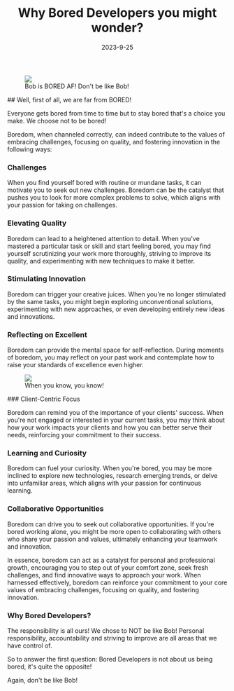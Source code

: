 ﻿---
title: 'Why Bored Developers you might wonder?'
date: '2023-9-25'
tags: ['!bored', 'personal development']
authors: ['brian', 'jorgen']
draft: false
summary: 'Our mission is simple: to craft software that not only meets your needs but exceeds your expectations. '
---

<figure>
    <img src="/static/images/blog/bored_developer_no_1.png"/>
    <figcaption>Bob is BORED AF! Don't be like Bob!</figcaption>
</figure>
## Well, first of all, we are far from BORED!

Everyone gets bored from time to time but to stay bored that's a choice you make. We choose not to be bored!

Boredom, when channeled correctly, can indeed contribute to the values of embracing challenges, focusing on quality, and fostering innovation in the following ways:

### Challenges

When you find yourself bored with routine or mundane tasks, it can motivate you to seek out new challenges. Boredom can be the catalyst that pushes you to look for more complex problems to solve, which aligns with your passion for taking on challenges.

### Elevating Quality

Boredom can lead to a heightened attention to detail. When you've mastered a particular task or skill and start feeling bored, you may find yourself scrutinizing your work more thoroughly, striving to improve its quality, and experimenting with new techniques to make it better.

### Stimulating Innovation

Boredom can trigger your creative juices. When you're no longer stimulated by the same tasks, you might begin exploring unconventional solutions, experimenting with new approaches, or even developing entirely new ideas and innovations.

### Reflecting on Excellent

Boredom can provide the mental space for self-reflection. During moments of boredom, you may reflect on your past work and contemplate how to raise your standards of excellence even higher.

<figure>
    <img src="/static/images/Logo_!BORED_Blue_transparent_background.png"/>
    <figcaption>When you know, you know!</figcaption>
</figure>
### Client-Centric Focus

Boredom can remind you of the importance of your clients' success. When you're not engaged or interested in your current tasks, you may think about how your work impacts your clients and how you can better serve their needs, reinforcing your commitment to their success.

### Learning and Curiosity

Boredom can fuel your curiosity. When you're bored, you may be more inclined to explore new technologies, research emerging trends, or delve into unfamiliar areas, which aligns with your passion for continuous learning.

### Collaborative Opportunities

Boredom can drive you to seek out collaborative opportunities. If you're bored working alone, you might be more open to collaborating with others who share your passion and values, ultimately enhancing your teamwork and innovation.

In essence, boredom can act as a catalyst for personal and professional growth, encouraging you to step out of your comfort zone, seek fresh challenges, and find innovative ways to approach your work. When harnessed effectively, boredom can reinforce your commitment to your core values of embracing challenges, focusing on quality, and fostering innovation.

### Why Bored Developers?

The responsibility is all ours! We chose to NOT be like Bob! Personal responsibility, accountability and striving to improve are all areas that we have control of.

So to answer the first question: Bored Developers is not about us being bored, it's quite the opposite!

Again, don't be like Bob!
